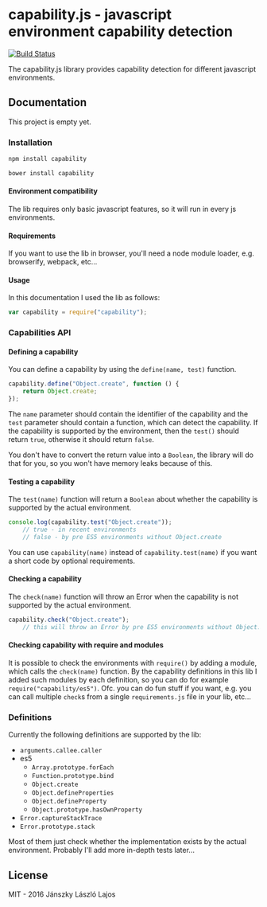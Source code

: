 # capability.js - javascript environment capability detection

[![Build Status](https://travis-ci.org/inf3rno/capability.png?branch=master)](https://travis-ci.org/inf3rno/capability)

The capability.js library provides capability detection for different javascript environments.

## Documentation

This project is empty yet.

### Installation

```bash
npm install capability
```

```bash
bower install capability
```

#### Environment compatibility

The lib requires only basic javascript features, so it will run in every js environments.

#### Requirements

If you want to use the lib in browser, you'll need a node module loader, e.g. browserify, webpack, etc...

#### Usage

In this documentation I used the lib as follows:

```js
var capability = require("capability");
```

### Capabilities API

#### Defining a capability

You can define a capability by using the `define(name, test)` function.

```js
capability.define("Object.create", function () {
    return Object.create;
});
```

The `name` parameter should contain the identifier of the capability and the `test` parameter should contain a function, which can detect the capability.
If the capability is supported by the environment, then the `test()` should return `true`, otherwise it should return `false`.

You don't have to convert the return value into a `Boolean`, the library will do that for you, so you won't have memory leaks because of this.

#### Testing a capability

The `test(name)` function will return a `Boolean` about whether the capability is supported by the actual environment.

```js
console.log(capability.test("Object.create"));
    // true - in recent environments
    // false - by pre ES5 environments without Object.create
```

You can use `capability(name)` instead of `capability.test(name)` if you want a short code by optional requirements.

#### Checking a capability

The `check(name)` function will throw an Error when the capability is not supported by the actual environment.

```js
capability.check("Object.create");
    // this will throw an Error by pre ES5 environments without Object.create
```

#### Checking capability with require and modules

It is possible to check the environments with `require()` by adding a module, which calls the `check(name)` function.
By the capability definitions in this lib I added such modules by each definition, so you can do for example `require("capability/es5")`.
Ofc. you can do fun stuff if you want, e.g. you can call multiple `check`s from a single `requirements.js` file in your lib, etc...

### Definitions

Currently the following definitions are supported by the lib:

 - `arguments.callee.caller`
 - es5
    - `Array.prototype.forEach`
    - `Function.prototype.bind`
    - `Object.create`
    - `Object.defineProperties`
    - `Object.defineProperty`
    - `Object.prototype.hasOwnProperty`
 - `Error.captureStackTrace`
 - `Error.prototype.stack`
 
Most of them just check whether the implementation exists by the actual environment. Probably I'll add more in-depth tests later...

## License

MIT - 2016 Jánszky László Lajos